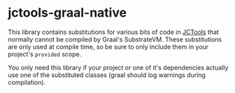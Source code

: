 # jctools-graal-native

This library contains substitutions for various bits of code in [JCTools](https://github.com/JCTools/JCTools) that normally cannot be compiled by Graal's SubstrateVM. These substitutions are only used at compile time, so be sure to only include them in your project's `provided` scope.

You only need this library if your project or one of it's dependencies actually use one of the substituted classes (graal should log warnings during compilation).